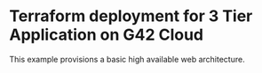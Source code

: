 # Terraform deployment for 3 Tier Application on G42 Cloud

This example provisions a basic high available web architecture.
